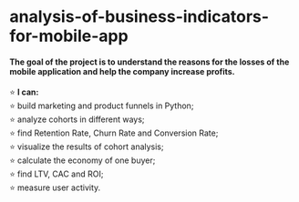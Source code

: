 # analysis-of-business-indicators-for-mobile-app
#### **The goal of the project is to understand the reasons for the losses of the mobile application and help the company increase profits.**

⭐ **I can:**  
⭐ build marketing and product funnels in Python;  
⭐ analyze cohorts in different ways;  
⭐ find Retention Rate, Churn Rate and Conversion Rate;  
⭐ visualize the results of cohort analysis;  
⭐ calculate the economy of one buyer;  
⭐ find LTV, CAC and ROI;  
⭐ measure user activity.  
